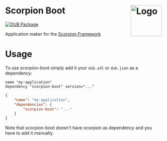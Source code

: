 Scorpion Boot
<img align="right" alt="Logo" width="100" src="https://i.imgur.com/A7ozW1W.png">
=======

[![DUB Package](https://img.shields.io/dub/v/scorpion-boot.svg)](https://code.dlang.org/packages/scorpion-boot)

Application maker for the [Scorpion Framework](https://github.com/scorpion-framework/scorpion)

Usage
=====

To use scorpion-boot simply add it your `dub.sdl` or `dub.json` as a dependency:

```sdl
name "my-application"
dependency "scorpion-boot" version="..."
```

```json
{
	"name": "my-application",
	"dependencies": {
		"scorpion-boot": "..."
	}
}
```

Note that scorpion-boot doesn't have scorpion as dependency and you have to add it manually.
